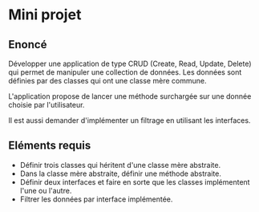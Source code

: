 # Mini projet

## Enoncé

Développer une application de type CRUD (Create, Read, Update, Delete) qui permet de manipuler une collection de données. Les données sont définies par des classes qui ont une classe mère commune.

L'application propose de lancer une méthode surchargée sur une donnée choisie par l'utilisateur.

Il est aussi demander d'implémenter un filtrage en utilisant les interfaces.

## Eléments requis

-   Définir trois classes qui héritent d'une classe mère abstraite.
-   Dans la classe mère abstraite, définir une méthode abstraite.
-   Définir deux interfaces et faire en sorte que les classes implémentent l'une ou l'autre.
-   Filtrer les données par interface implémentée.
